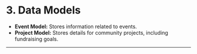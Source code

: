 # 3. Data Models
* **Event Model:** Stores information related to events.
* **Project Model:** Stores details for community projects, including fundraising goals.

---
